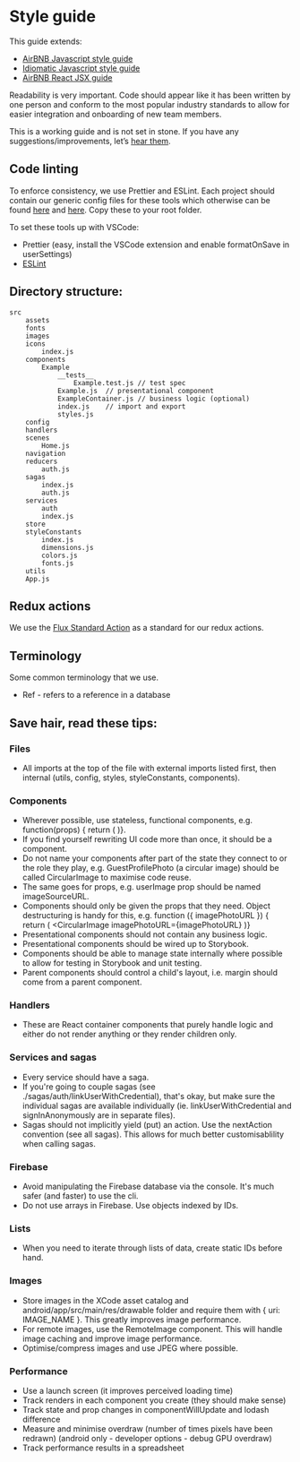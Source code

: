 # Style guide

This guide extends:

- [AirBNB Javascript style guide](https://github.com/airbnb/javascript)
- [Idiomatic Javascript style guide](https://github.com/rwaldron/idiomatic.js/)
- [AirBNB React JSX guide](https://github.com/airbnb/javascript/tree/master/react)

Readability is very important. Code should appear like it has been written by one person and conform to the most popular industry standards to allow for easier integration and onboarding of new team members.

This is a working guide and is not set in stone. If you have any suggestions/improvements, let’s [hear them](mailto:shaun@aux.co.za).

## Code linting

To enforce consistency, we use Prettier and ESLint. Each project should contain our generic config files for these tools which otherwise can be found [here](./.prettierrc) and [here](./.eslintrc.json). Copy these to your root folder.

To set these tools up with VSCode:

- Prettier (easy, install the VSCode extension and enable formatOnSave in userSettings)
- [ESLint](https://github.com/airbnb/javascript/issues/1589#issuecomment-344097023)

## Directory structure:

```
src
	assets
	fonts
	images
	icons
		index.js
	components
		Example
			__tests__
				Example.test.js // test spec
			Example.js	// presentational component
			ExampleContainer.js	// business logic (optional)
			index.js	// import and export
			styles.js
	config
	handlers
	scenes
		Home.js
	navigation
	reducers
		auth.js
	sagas
		index.js
		auth.js
	services
		auth
		index.js
	store
	styleConstants
		index.js
		dimensions.js
		colors.js
		fonts.js
	utils
	App.js
```

## Redux actions

We use the [Flux Standard Action](https://github.com/redux-utilities/flux-standard-action) as a standard for our redux actions.

## Terminology

Some common terminology that we use.

- Ref - refers to a reference in a database

## Save hair, read these tips:

### Files

- All imports at the top of the file with external imports listed first, then internal (utils, config, styles, styleConstants, components).

### Components

- Wherever possible, use stateless, functional components, e.g. function(props) { return ( <View /> )}.
- If you find yourself rewriting UI code more than once, it should be a component.
- Do not name your components after part of the state they connect to or the role they play, e.g. GuestProfilePhoto (a circular image) should be called CircularImage to maximise code reuse.
- The same goes for props, e.g. userImage prop should be named imageSourceURL.
- Components should only be given the props that they need. Object destructuring is handy for this, e.g. function ({ imagePhotoURL }) { return ( <CircularImage imagePhotoURL={imagePhotoURL} )}
- Presentational components should not contain any business logic.
- Presentational components should be wired up to Storybook.
- Components should be able to manage state internally where possible to allow for testing in Storybook and unit testing.
- Parent components should control a child's layout, i.e. margin should come from a parent component.

### Handlers

- These are React container components that purely handle logic and either do not render anything or they render children only.

### Services and sagas

- Every service should have a saga.
- If you're going to couple sagas (see ./sagas/auth/linkUserWithCredential), that's okay, but make sure the individual sagas are available individually (ie. linkUserWithCredential and signInAnonymously are in separate files).
- Sagas should not implicitly yield (put) an action. Use the nextAction convention (see all sagas). This allows for much better customisablility when calling sagas.

### Firebase

- Avoid manipulating the Firebase database via the console. It's much safer (and faster) to use the cli.
- Do not use arrays in Firebase. Use objects indexed by IDs.

### Lists

- When you need to iterate through lists of data, create static IDs before hand.

### Images

- Store images in the XCode asset catalog and android/app/src/main/res/drawable folder and require them with { uri: IMAGE_NAME }. This greatly improves image performance.
- For remote images, use the RemoteImage component. This will handle image caching and improve image performance.
- Optimise/compress images and use JPEG where possible.

### Performance

- Use a launch screen (it improves perceived loading time)
- Track renders in each component you create (they should make sense)
- Track state and prop changes in componentWillUpdate and lodash difference
- Measure and minimise overdraw (number of times pixels have been redrawn) (android only - developer options - debug GPU overdraw)
- Track performance results in a spreadsheet

